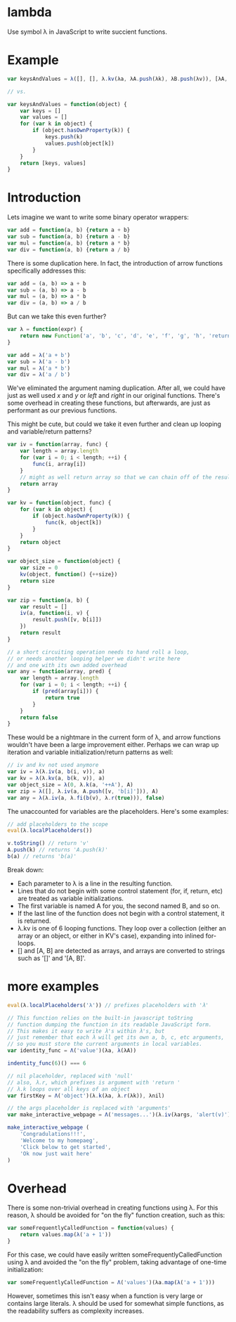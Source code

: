 # lambda
Use symbol λ in JavaScript to write succient functions.

# Example
~~~JavaScript
var keysAndValues = λ([], [], λ.kv(λa, λA.push(λk), λB.push(λv)), [λA, λB])

// vs.

var keysAndValues = function(object) {
	var keys = []
	var values = []
	for (var k in object) {
		if (object.hasOwnProperty(k)) {
			keys.push(k)
			values.push(object[k])
		}
	}
	return [keys, values]
}
~~~

# Introduction
Lets imagine we want to write some binary operator wrappers:
~~~JavaScript
var add = function(a, b) {return a + b}
var sub = function(a, b) {return a - b}
var mul = function(a, b) {return a * b}
var div = function(a, b) {return a / b}
~~~
There is some duplication here. In fact, the introduction of arrow functions specifically addresses this:
~~~JavaScript
var add = (a, b) => a + b
var sub = (a, b) => a - b
var mul = (a, b) => a * b
var div = (a, b) => a / b
~~~
But can we take this even further?
~~~JavaScript
var λ = function(expr) {
	return new Function('a', 'b', 'c', 'd', 'e', 'f', 'g', 'h', 'return ' + expr)
}

var add = λ('a + b')
var sub = λ('a - b')
var mul = λ('a * b')
var div = λ('a / b')
~~~
We've eliminated the argument naming duplication. After all, we could have just as well used *x* and *y* or *left* and *right* in our original functions. There's some overhead in creating these functions, but afterwards, are just as performant as our previous functions.

This might be cute, but could we take it even further and clean up looping and variable/return patterns?
~~~JavaScript
var iv = function(array, func) {
	var length = array.length
	for (var i = 0; i < length; ++i) {
		func(i, array[i])
	}
	// might as well return array so that we can chain off of the result
	return array
}

var kv = function(object, func) {
	for (var k in object) {
		if (object.hasOwnProperty(k)) {
			func(k, object[k])
		}
	}
	return object
}

var object_size = function(object) {
	var size = 0
	kv(object, function() {++size})
	return size
}

var zip = function(a, b) {
	var result = []
	iv(a, function(i, v) {
		result.push([v, b[i]])
	})
	return result
}

// a short circuiting operation needs to hand roll a loop,
// or needs another looping helper we didn't write here
// and one with its own added overhead
var any = function(array, pred) {
	var length = array.length
	for (var i = 0; i < length; ++i) {
		if (pred(array[i])) {
			return true
		}
	}
	return false
}


~~~
These would be a nightmare in the current form of λ, and arrow functions wouldn't have been a large improvement either. Perhaps we can wrap up iteration and variable initialization/return patterns as well:
~~~JavaScript
// iv and kv not used anymore
var iv = λ(λ.iv(a, b(i, v)), a)
var kv = λ(λ.kv(a, b(k, v)), a)
var object_size = λ(0, λ.k(a, '++A'), A)
var zip = λ([], λ.iv(a, A.push([v, 'b[i]'])), A)
var any = λ(λ.iv(a, λ.fi(b(v), λ.r(true))), false)
~~~
The unaccounted for variables are the placeholders. Here's some examples:
~~~JavaScript
// add placeholders to the scope
eval(λ.localPlaceholders())

v.toString() // return 'v'
A.push(k) // returns 'A.push(k)'
b(a) // returns 'b(a)'
~~~
Break down:
- Each parameter to λ is a line in the resulting function.
- Lines that do not begin with some control statement (for, if, return, etc) are treated as variable initializations.
- The first variable is named A for you, the second named B, and so on.
- If the last line of the function does not begin with a control statement, it is returned.
- λ.kv is one of 6 looping functions. They loop over a collection (either an array or an object, or either in KV's case), expanding into inlined for-loops.
- [] and [A, B] are detected as arrays, and arrays are converted to strings such as '[]' and '[A, B]'.

# more examples
~~~JavaScript
eval(λ.localPlaceholders('λ')) // prefixes placeholders with 'λ'

// This function relies on the built-in javascript toString
// function dumping the function in its readable JavaScript form.
// This makes it easy to write λ's within λ's, but
// just remember that each λ will get its own a, b, c, etc arguments,
// so you must store the current arguments in local variables.
var identity_func = Λ('value')(λa, λ(λA))

indentity_func(6)() === 6

// nil placeholder, replaced with 'null'
// also, λ.r, which prefixes is argument with 'return '
// λ.k loops over all keys of an object
var firstKey = Λ('object')(λ.k(λa, λ.r(λk)), λnil)

// the args placeholder is replaced with 'arguments'
var make_interactive_webpage = Λ('messages...')(λ.iv(λargs, 'alert(v)'))

make_interactive_webpage (
	'Congradulations!!!',
	'Welcome to my homepaeg',
	'Click below to get started',
	'Ok now just wait here'
)
~~~

# Overhead
There is some non-trivial overhead in creating functions using λ. For this reason, λ should be avoided for "on the fly" function creation, such as this:
~~~JavaScript
var someFrequentlyCalledFunction = function(values) {
	return values.map(λ('a + 1'))
}
~~~
For this case, we could have easily written someFrequentlyCalledFunction using λ and avoided the "on the fly" problem, taking advantage of one-time initialization:
~~~JavaScript
var someFrequentlyCalledFunction = Λ('values')(λa.map(λ('a + 1')))
~~~
However, sometimes this isn't easy when a function is very large or contains large literals. λ should be used for somewhat simple functions, as the readability suffers as complexity increases.
